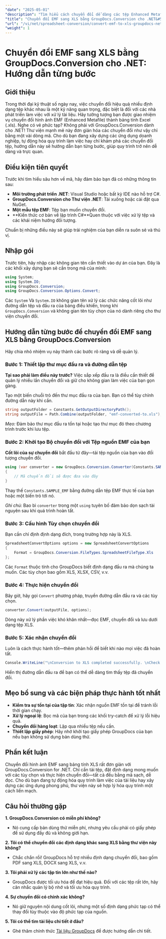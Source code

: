 ```yaml
---
"date": "2025-05-01"
"description": "Tìm hiểu cách chuyển đổi dễ dàng các tệp Enhanced Metafile (EMF) sang định dạng Excel (.xls) bằng GroupDocs.Conversion cho .NET. Thực hiện theo hướng dẫn toàn diện này với các ví dụ về mã và các biện pháp thực hành tốt nhất."
"title": "Chuyển đổi EMF sang XLS bằng GroupDocs.Conversion cho .NET&#58; Hướng dẫn từng bước"
"url": "/vi/net/spreadsheet-conversion/convert-emf-to-xls-groupdocs-net-guide/"
"weight": 1
---
```


# Chuyển đổi EMF sang XLS bằng GroupDocs.Conversion cho .NET: Hướng dẫn từng bước

## Giới thiệu

Trong thời đại kỹ thuật số ngày nay, việc chuyển đổi hiệu quả nhiều định dạng tệp khác nhau là một kỹ năng quan trọng, đặc biệt là đối với các nhà phát triển làm việc với xử lý tài liệu. Hãy tưởng tượng bạn được giao nhiệm vụ chuyển đổi hình ảnh EMF (Enhanced Metafile) thành bảng tính Excel (.xls). Nghe có vẻ phức tạp? Không phải với GroupDocs.Conversion dành cho .NET! Thư viện mạnh mẽ này đơn giản hóa các chuyển đổi như vậy chỉ bằng một vài dòng mã. Cho dù bạn đang xây dựng các ứng dụng doanh nghiệp, tự động hóa quy trình làm việc hay chỉ khám phá các chuyển đổi tệp, hướng dẫn này sẽ hướng dẫn bạn từng bước, giúp quy trình trở nên dễ dàng và trực quan.

## Điều kiện tiên quyết

Trước khi tìm hiểu sâu hơn về mã, hãy đảm bảo bạn đã có những thông tin sau:

- **Môi trường phát triển .NET**: Visual Studio hoặc bất kỳ IDE nào hỗ trợ C#.
- **GroupDocs.Conversion cho Thư viện .NET**: Tải xuống hoặc cài đặt qua NuGet.
- **Một mẫu tệp EMF**: Tệp bạn muốn chuyển đổi.
- **Kiến thức cơ bản về lập trình C#**Quen thuộc với việc xử lý tệp và các khái niệm hướng đối tượng.

Chuẩn bị những điều này sẽ giúp trải nghiệm của bạn diễn ra suôn sẻ và thú vị.

## Nhập gói

Trước tiên, hãy nhập các không gian tên cần thiết vào dự án của bạn. Đây là các khối xây dựng bạn sẽ cần trong mã của mình:

```csharp
using System;
using System.IO;
using GroupDocs.Conversion;
using GroupDocs.Conversion.Options.Convert;
```

Các `System` Và `System.IO` không gian tên xử lý các chức năng cốt lõi như đường dẫn tệp và đầu ra của bảng điều khiển, trong khi `GroupDocs.Conversion` và không gian tên tùy chọn của nó dành riêng cho thư viện chuyển đổi.


## Hướng dẫn từng bước để chuyển đổi EMF sang XLS bằng GroupDocs.Conversion

Hãy chia nhỏ nhiệm vụ này thành các bước rõ ràng và dễ quản lý.

### Bước 1: Thiết lập thư mục đầu ra và đường dẫn tệp

**Tại sao phải làm điều này trước?** Việc sắp xếp đầu ra là điều cần thiết để quản lý nhiều lần chuyển đổi và giữ cho không gian làm việc của bạn gọn gàng.

Tạo một biến chuỗi trỏ đến thư mục đầu ra của bạn. Bạn có thể tùy chỉnh đường dẫn này khi cần.

```csharp
string outputFolder = Constants.GetOutputDirectoryPath();
string outputFile = Path.Combine(outputFolder, "emf-converted-to.xls");
```

*Mẹo:* Đảm bảo thư mục đầu ra tồn tại hoặc tạo thư mục đó theo chương trình trước khi lưu tệp.


### Bước 2: Khởi tạo Bộ chuyển đổi với Tệp nguồn EMF của bạn

**Cốt lõi của sự chuyển đổi** bắt đầu từ đây—tải tệp nguồn của bạn vào đối tượng chuyển đổi.

```csharp
using (var converter = new GroupDocs.Conversion.Converter(Constants.SAMPLE_EMF))
{
    // Mã chuyển đổi sẽ được đưa vào đây
}
```

Thay thế `Constants.SAMPLE_EMF` bằng đường dẫn tệp EMF thực tế của bạn hoặc một biến trỏ tới nó.

*Ghi chú:* Bao bì `converter` trong một `using` tuyên bố đảm bảo dọn sạch tài nguyên sau khi quá trình hoàn tất.


### Bước 3: Cấu hình Tùy chọn chuyển đổi

Bạn cần chỉ định định dạng đích, trong trường hợp này là XLS.

```csharp
SpreadsheetConvertOptions options = new SpreadsheetConvertOptions
{
    Format = GroupDocs.Conversion.FileTypes.SpreadsheetFileType.Xls
};
```

Các `Format` thuộc tính cho GroupDocs biết định dạng đầu ra mà chúng ta muốn. Các tùy chọn bao gồm XLS, XLSX, CSV, v.v.


### Bước 4: Thực hiện chuyển đổi

Bây giờ, hãy gọi `Convert` phương pháp, truyền đường dẫn đầu ra và các tùy chọn.

```csharp
converter.Convert(outputFile, options);
```

Dòng này xử lý phần việc khó khăn nhất—đọc EMF, chuyển đổi và lưu dưới dạng tệp XLS.


### Bước 5: Xác nhận chuyển đổi

Luôn là cách thực hành tốt—thêm phản hồi để biết khi nào mọi việc đã hoàn tất.

```csharp
Console.WriteLine("\nConversion to XLS completed successfully. \nCheck output in {0}", outputFolder);
```

Hiển thị đường dẫn đầu ra để bạn có thể dễ dàng tìm thấy tệp đã chuyển đổi.


## Mẹo bổ sung và các biện pháp thực hành tốt nhất

- **Kiểm tra sự tồn tại của tập tin**: Xác nhận nguồn EMF tồn tại để tránh lỗi thời gian chạy.
- **Xử lý ngoại lệ**: Bọc mã của bạn trong các khối try-catch để xử lý lỗi hiệu quả.
- **Chuyển đổi hàng loạt**: Lặp qua nhiều tệp nếu cần.
- **Thiết lập giấy phép**: Hãy nhớ khởi tạo giấy phép GroupDocs của bạn nếu bạn không sử dụng bản dùng thử.


## Phần kết luận

Chuyển đổi hình ảnh EMF sang bảng tính XLS rất đơn giản với GroupDocs.Conversion for .NET. Chỉ cần tải tệp, đặt định dạng mong muốn với các tùy chọn và thực hiện chuyển đổi—tất cả đều bằng mã sạch, dễ đọc. Cho dù bạn đang tự động hóa quy trình làm việc của tài liệu hay xây dựng các ứng dụng phong phú, thư viện này sẽ hợp lý hóa quy trình một cách liền mạch.


## Câu hỏi thường gặp

**1. GroupDocs.Conversion có miễn phí không?**  

- Nó cung cấp bản dùng thử miễn phí, nhưng yêu cầu phải có giấy phép để sử dụng đầy đủ và không giới hạn.

**2. Tôi có thể chuyển đổi các định dạng khác sang XLS bằng thư viện này không?**  

- Chắc chắn rồi! GroupDocs hỗ trợ nhiều định dạng chuyển đổi, bao gồm PDF sang XLS, DOCX sang XLS, v.v.

**3. Tôi phải xử lý các tập tin lớn như thế nào?**  

- GroupDocs được tối ưu hóa để đạt hiệu quả. Đối với các tệp rất lớn, hãy cân nhắc quản lý bộ nhớ và tối ưu hóa quy trình.

**4. Sự chuyển đổi có chính xác không?**  

- Nó giữ nguyên nội dung cốt lõi, nhưng một số định dạng phức tạp có thể thay đổi tùy thuộc vào độ phức tạp của nguồn.

**5. Tôi có thể tìm tài liệu chi tiết ở đâu?**  

- Ghé thăm chính thức [Tài liệu GroupDocs](https://docs.groupdocs.com/conversion/net/) để được hướng dẫn chi tiết.